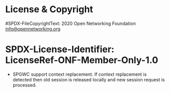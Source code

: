 # License & Copyright
#SPDX-FileCopyrightText: 2020 Open Networking Foundation <info@opennetworking.org>

# SPDX-License-Identifier: LicenseRef-ONF-Member-Only-1.0

- SPGWC support context replacement. If context replacement is detected then old session
is released locally and new session request is processed.

